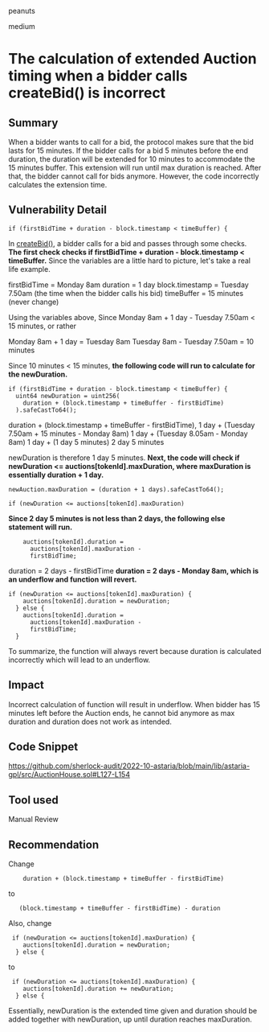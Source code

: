 peanuts

medium

# The calculation of extended Auction timing when a bidder calls createBid() is incorrect

## Summary

When a bidder wants to call for a bid, the protocol makes sure that the bid lasts for 15 minutes. If the bidder calls for a bid 5 minutes before the end duration, the duration will be extended for 10 minutes to accommodate the 15 minutes buffer. This extension will run until max duration is reached. After that, the bidder cannot call for bids anymore. However, the code incorrectly calculates the extension time.

## Vulnerability Detail

    if (firstBidTime + duration - block.timestamp < timeBuffer) {

In [createBid()](https://github.com/sherlock-audit/2022-10-astaria/blob/main/lib/astaria-gpl/src/AuctionHouse.sol#L127-L146), a bidder calls for a bid and passes through some checks. **The first check checks if firstBidTime + duration - block.timestamp < timeBuffer.** Since the variables are a little hard to picture, let's take a real life example.

firstBidTime = Monday 8am
duration = 1 day 
block.timestamp = Tuesday 7.50am (the time when the bidder calls his bid)
timeBuffer = 15 minutes (never change)

Using the variables above, Since Monday 8am + 1 day - Tuesday 7.50am < 15 minutes, or rather

Monday 8am + 1 day = Tuesday 8am
Tuesday 8am - Tuesday 7.50am = 10 minutes

Since 10 minutes < 15 minutes, **the following code will run to calculate for the newDuration.**

    if (firstBidTime + duration - block.timestamp < timeBuffer) {
      uint64 newDuration = uint256(
        duration + (block.timestamp + timeBuffer - firstBidTime)
      ).safeCastTo64();

duration + (block.timestamp + timeBuffer - firstBidTime),
1 day + (Tuesday 7.50am + 15 minutes - Monday 8am)
1 day + (Tuesday 8.05am - Monday 8am)
1 day + (1 day 5 minutes)
2 day 5 minutes

newDuration is therefore 1 day 5 minutes. **Next, the code will check if newDuration <= auctions[tokenId].maxDuration, where maxDuration is essentially duration + 1 day.**

    newAuction.maxDuration = (duration + 1 days).safeCastTo64();

    if (newDuration <= auctions[tokenId].maxDuration)

**Since 2 day 5 minutes is not less than 2 days, the following else statement will run.**

        auctions[tokenId].duration =
          auctions[tokenId].maxDuration -
          firstBidTime;

duration = 2 days - firstBidTime
**duration = 2 days - Monday 8am, which is an underflow and function will revert.**

    if (newDuration <= auctions[tokenId].maxDuration) {
        auctions[tokenId].duration = newDuration;
      } else {
        auctions[tokenId].duration =
          auctions[tokenId].maxDuration -
          firstBidTime;
      }

To summarize, the function will always revert because duration is calculated incorrectly which will lead to an underflow.


## Impact

Incorrect calculation of function will result in underflow. When bidder has 15 minutes left before the Auction ends, he cannot bid anymore as max duration and duration does not work as intended.


## Code Snippet

https://github.com/sherlock-audit/2022-10-astaria/blob/main/lib/astaria-gpl/src/AuctionHouse.sol#L127-L154

## Tool used

Manual Review

## Recommendation

Change 

        duration + (block.timestamp + timeBuffer - firstBidTime)
        
to 

       (block.timestamp + timeBuffer - firstBidTime) - duration
       
Also, change 

     if (newDuration <= auctions[tokenId].maxDuration) {
        auctions[tokenId].duration = newDuration;
      } else {

to 

     if (newDuration <= auctions[tokenId].maxDuration) {
        auctions[tokenId].duration += newDuration;
      } else {

Essentially, newDuration is the extended time given and duration should be added together with newDuration, up until duration reaches maxDuration.
